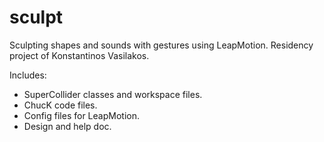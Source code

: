 sculpt
======

Sculpting shapes and sounds with gestures using LeapMotion.
Residency project of Konstantinos Vasilakos.

Includes:
- SuperCollider classes and workspace files.
- ChucK code files.
- Config files for LeapMotion.
- Design and help doc.
